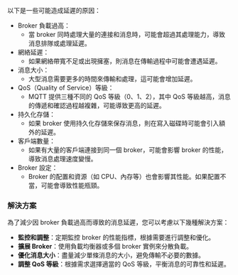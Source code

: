 以下是一些可能造成延遲的原因：

- Broker 負載過高：
    - 當 broker 同時處理大量的連接和消息時，可能會超過其處理能力，導致消息排隊或處理延遲。
- 網絡延遲：
    - 如果網絡帶寬不足或出現擁塞，則消息在傳輸過程中可能會遭遇延遲。
- 消息大小：
    - 大型消息需要更多的時間來傳輸和處理，這可能會增加延遲。
- QoS（Quality of Service）等級：
    - MQTT 提供三種不同的 QoS 等級（0、1、2），其中 QoS 等級越高，消息的傳遞和確認過程越複雜，可能導致更高的延遲。
- 持久化存儲：
    - 如果 broker 使用持久化存儲來保存消息，則在寫入磁碟時可能會引入額外的延遲。
- 客戶端數量：
    - 如果有大量的客戶端連接到同一個 broker，可能會影響 broker 的性能，導致消息處理速度變慢。
- Broker 設定：
    - Broker 的配置和資源（如 CPU、內存等）也會影響其性能。如果配置不當，可能會導致性能瓶頸。

### 解決方案

為了減少因 broker 負載過高而導致的消息延遲，您可以考慮以下幾種解決方案：
- **監控和調整**：定期監控 broker 的性能指標，根據需要進行調整和優化。
- **擴展 Broker**：使用負載均衡器或多個 broker 實例來分散負載。
- **優化消息大小**：盡量減少單條消息的大小，避免傳輸不必要的數據。
- **調整 QoS 等級**：根據需求選擇適當的 QoS 等級，平衡消息的可靠性和延遲。
